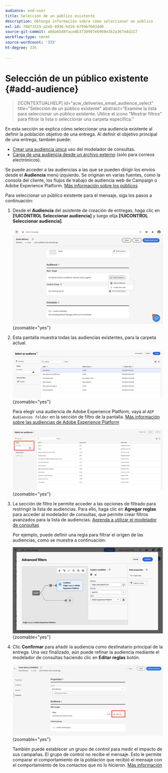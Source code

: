 ```yaml
---
audience: end-user
title: Selección de un público existente
description: Obtenga información sobre cómo seleccionar un público
exl-id: 76873315-a2eb-4936-bd10-6759bf603dd0
source-git-commit: a0da65d8facedb3730947eb969e362a367e4d317
workflow-type: tm+mt
source-wordcount: '333'
ht-degree: 33%

---
```



# Selección de un público existente {#add-audience}

>[!CONTEXTUALHELP]
>id="acw_deliveries_email_audience_select"
>title="Selección de un público existente"
>abstract="Examine la lista para seleccionar un público existente. Utilice el icono “Mostrar filtros” para filtrar la lista o seleccionar una carpeta específica."

En esta sección se explica cómo seleccionar una audiencia existente al definir la población objetivo de una entrega. Al definir el objetivo principal de una entrega, también puede:
* [Crear una audiencia única](one-time-audience.md) uso del modelador de consultas.
* [Carga de una audiencia desde un archivo externo](file-audience.md) (solo para correos electrónicos).

Se puede acceder a las audiencias a las que se pueden dirigir los envíos desde el **Audiencia** menú izquierdo. Se originan en varias fuentes, como la consola del cliente, los flujos de trabajo de audiencia web de Campaign o Adobe Experience Platform. [Más información sobre los públicos](manage-audience.md)

Para seleccionar un público existente para el mensaje, siga los pasos a continuación:

1. Desde el **Audiencia** del asistente de creación de entregas, haga clic en **[!UICONTROL Seleccionar audiencia]** y luego elija **[!UICONTROL Seleccionar audiencia]**.

   ![](assets/create-audience.png){zoomable=&quot;yes&quot;}

1. Esta pantalla muestra todas las audiencias existentes, para la carpeta actual.

   ![](assets/create-audience2.png){zoomable=&quot;yes&quot;}

   Para elegir una audiencia de Adobe Experience Platform, vaya al `AEP Audiences folder` en la sección de filtro de la pantalla. [Más información sobre las audiencias de Adobe Experience Platform](manage-audience.md#monitor)

   ![](assets/select-audience-folder.png){zoomable=&quot;yes&quot;}

1. La sección de filtro le permite acceder a las opciones de filtrado para restringir la lista de audiencias. Para ello, haga clic en **Agregar reglas** para acceder al modelador de consultas, que permite crear filtros avanzados para la lista de audiencias. [Aprenda a utilizar el modelador de consultas](../query/query-modeler-overview.md)

   Por ejemplo, puede definir una regla para filtrar el origen de las audiencias, como se muestra a continuación:

   ![](assets/filter-on-aep-audience.png){zoomable=&quot;yes&quot;}

1. Clic **Confirmar** para añadir la audiencia como destinatario principal de la entrega. Una vez finalizado, aún puede refinar la audiencia mediante el modelador de consultas haciendo clic en **Editar reglas** botón.

   ![](assets/refine-audience.png){zoomable=&quot;yes&quot;}

   También puede establecer un grupo de control para medir el impacto de sus campañas. El grupo de control no recibe el mensaje. Esto le permite comparar el comportamiento de la población que recibió el mensaje con el comportamiento de los contactos que no lo hicieron. [Más información](control-group.md)
